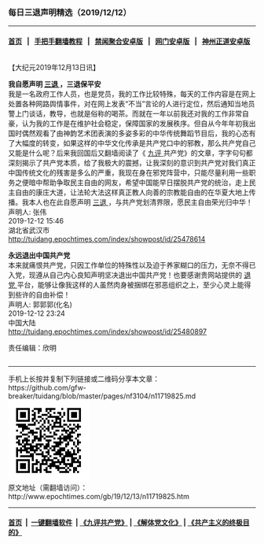 ### 每日三退声明精选（2019/12/12）
------------------------

#### [首页](https://github.com/gfw-breaker/banned-news1/blob/master/README.md) &nbsp;&nbsp;|&nbsp;&nbsp; [手把手翻墙教程](https://github.com/gfw-breaker/guides/wiki) &nbsp;&nbsp;|&nbsp;&nbsp; [禁闻聚合安卓版](https://github.com/gfw-breaker/bn-android) &nbsp;&nbsp;|&nbsp;&nbsp; [网门安卓版](https://github.com/oGate2/oGate) &nbsp;&nbsp;|&nbsp;&nbsp; [神州正道安卓版](https://github.com/SzzdOgate/update) 



<div class="column" id="artbody" itemprop="articleBody">
 <!-- article content begin -->
 <p>
  【大纪元2019年12月13日讯】
 </p>
 <p>
  <strong>
   我自愿声明
   <a href="http://www.epochtimes.com/gb/tag/%E4%B8%89%E9%80%80.html">
    三退
   </a>
   ，三退保平安
  </strong>
  <br/>
  我是一名政府工作人员，也是党员，我的工作比较特殊，每天的工作内容是在网上处置各种网路舆情事件，对在网上发表“不当”言论的人进行定位，然后通知当地员警上门谈话，教导，也就是俗称的喝茶。而就在一年以前我还对我的工作非常自豪，认为我的工作是在维护社会稳定，保障国家的发展秩序。但自从今年年初我出国时偶然观看了由神韵艺术团表演的多姿多彩的中华传统舞蹈节目后，我的心态有了大幅度的转变，如果这样的中华文化传承是共产党口中的邪教，那么共产党自己又能是什么呢？后来我回国后又翻墙阅读了《
  <a href="http://www.epochtimes.com/gb/tag/%E4%B9%9D%E8%AF%84.html">
   九评
  </a>
  共产党》的文章，字字句句都深刻揭示了共产党本质，给了我极大的震撼，让我深刻的意识到共产党对我们真正中国传统文化的残害是多么的严重，我现在身在邪党阵营中，只能尽量利用一些职务之便暗中帮助争取民主自由的网友，希望中国能早日摆脱共产党的统治，走上民主自由的康庄大道，让法轮大法这样真正教人向善的宗教能自由的在华夏大地上传播。我本人也在此自愿声明
  <a href="http://www.epochtimes.com/gb/tag/%E4%B8%89%E9%80%80.html">
   三退
  </a>
  ，与共产党划清界限，愿民主自由荣光归中华！
  <br/>
  声明人: 张伟
  <br/>
  2019-12-12 15:46
  <br/>
  湖北省武汉市
  <br/>
  <a href="http://tuidang.epochtimes.com/index/showpost/id/25478614">
   http://tuidang.epochtimes.com/index/showpost/id/25478614
  </a>
 </p>
 <p>
  <strong>
   永远退出中国共产党
  </strong>
  <br/>
  本来就痛恨共产党，只因工作单位的特殊性以及迫于养家糊口的压力，无奈不得已入党，现遵从自己内心良知声明坚决退出中国共产党！也要感谢贵网站提供的
  <a href="http://www.epochtimes.com/gb/tag/%E9%80%80%E5%85%9A.html">
   退党
  </a>
  平台，能够让像我这样的人虽然肉身被捆绑在邪恶组织之上，至少心灵上能得到些许的自由补偿！
  <br/>
  声明人: 郭郭郭(化名)
  <br/>
  2019-12-12 23:24
  <br/>
  中国大陆
  <br/>
  <a href="http://tuidang.epochtimes.com/index/showpost/id/25480897">
   http://tuidang.epochtimes.com/index/showpost/id/25480897
  </a>
 </p>
 <p>
  责任编辑：欣明
 </p>
 <!-- article content end -->
 <div id="below_article_ad">
  <div id="below_article_ad_inner">
  </div>
 </div>
</div>

<hr/>
手机上长按并复制下列链接或二维码分享本文章：<br/>
https://github.com/gfw-breaker/tuidang/blob/master/pages/nf3104/n11719825.md <br/>
<a href='https://github.com/gfw-breaker/tuidang/blob/master/pages/nf3104/n11719825.md'><img src='https://github.com/gfw-breaker/tuidang/blob/master/pages/nf3104/n11719825.md.png'/></a> <br/>
原文地址（需翻墙访问）：http://www.epochtimes.com/gb/19/12/13/n11719825.htm


------------------------
#### [首页](https://github.com/gfw-breaker/banned-news/blob/master/README.md) &nbsp;|&nbsp; [一键翻墙软件](https://github.com/gfw-breaker/nogfw/blob/master/README.md) &nbsp;| [《九评共产党》](https://github.com/gfw-breaker/9ping.md/blob/master/README.md#九评之一评共产党是什么) | [《解体党文化》](https://github.com/gfw-breaker/jtdwh.md/blob/master/README.md) | [《共产主义的终极目的》](https://github.com/gfw-breaker/gczydzjmd.md/blob/master/README.md)


<img src='http://gfw-breaker.win/tuidang/pages/nf3104/n11719825.md' width='0px' height='0px'/>